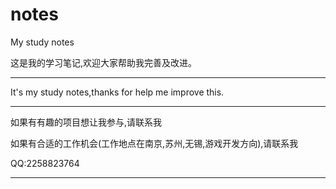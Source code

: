 # notes
My study notes

这是我的学习笔记,欢迎大家帮助我完善及改进。

---

It's my study notes,thanks for help me improve this.

---

如果有有趣的项目想让我参与,请联系我

如果有合适的工作机会(工作地点在南京,苏州,无锡,游戏开发方向),请联系我

QQ:2258823764

---